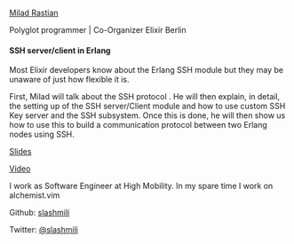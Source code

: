 [Milad Rastian](http://s3.amazonaws.com/esl-conf-stg/media/files/000/000/856/thumbnail/Milad_Rastian.jpeg?1513597430)

Polyglot programmer | Co-Organizer Elixir Berlin

#### SSH server/client in Erlang

Most Elixir developers know about the Erlang SSH module but they may be unaware of just how flexible it is.

First, Milad will talk about the SSH protocol . He will then explain, in detail, the setting up of the SSH server/Client module and how to use custom SSH Key server and the SSH subsystem. Once this is done, he will then show us how to use this to build a communication protocol between two Erlang nodes using SSH.

[Slides](http://s3.amazonaws.com/esl-conf-stg/media/files/000/000/876/original/Milad_Rastian_-_SSH_server_client_in_Erlang.pdf?1524057571)

[Video](https://youtu.be/66sNfqOrSJw)

I work as Software Engineer at High Mobility. In my spare time I work on alchemist.vim

Github: [slashmili](https://github.com/slashmili)

Twitter: [@slashmili](https://twitter.com/slashmili)

